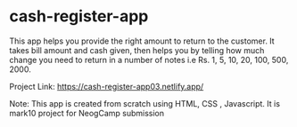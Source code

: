 # cash-register-app
This app helps you provide the right amount to return to the customer. It takes bill amount and cash given, then helps you by telling how much change you need to return in a number of notes i.e Rs. 1, 5, 10, 20, 100, 500, 2000.

Project Link: https://cash-register-app03.netlify.app/

Note: This app is created from scratch using HTML, CSS , Javascript. It is mark10 project for NeogCamp submission

